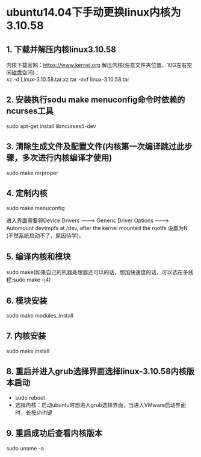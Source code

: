 # ubuntu14.04下手动更换linux内核为3.10.58

## 1. 下载并解压内核linux3.10.58
   内核下载官网：https://www.kernel.org
   解压内核(任意文件夹位置，10G左右空闲磁盘空间)：  
   xz -d Linux-3.10.58.tar.xz
   tar -xvf linux-3.10.58.tar
## 2. 安装执行sodu make menuconfig命令时依赖的ncurses工具

   sudo apt-get install libncurses5-dev
   
## 3. 清除生成文件及配置文件(内核第一次编译跳过此步骤，多次进行内核编译才使用)

   sudo make mrproper
   
## 4. 定制内核

   sudo make menuconfig
   
   进入界面需要将Device Drivers ---> Generic Driver Options ---> Automount devtmpfs at /dev, after the kernel mounted the rootfs 设置为N (不然系统启动不了，原因待学)。
   
## 5. 编译内核和模块

   sudo make(如果自己的机器处理器还可以的话，想加快速度的话，可以选在多线程:sudo make -j4)
   
## 6. 模块安装

   sudo make modules_install
   
## 7. 内核安装

   sudo make install
   
## 8. 重启并进入grub选择界面选择linux-3.10.58内核版本启动

   - sudo reboot
   - 选择内核：启动ubuntu时想进入grub选择界面，当进入VMware启动界面时，长按shift键
   
## 9. 重启成功后查看内核版本

   sudo uname -a 
